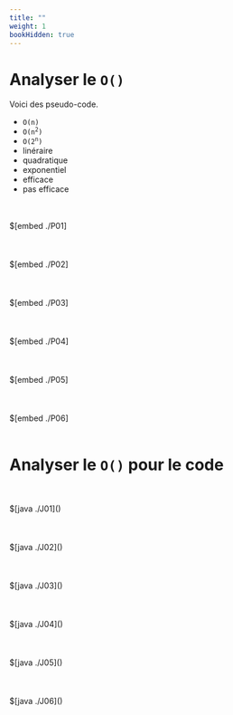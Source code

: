 ```yaml
---
title: ""
weight: 1
bookHidden: true
---
```



<style>
pre > code {
    -webkit-touch-callout: text;
    -webkit-user-select: text;
    -khtml-user-select: text;
    -moz-user-select: text;
    -ms-user-select: text;
    user-select: text;
}
.pseudo {
    -webkit-touch-callout: text;
    -webkit-user-select: text;
    -khtml-user-select: text;
    -moz-user-select: text;
    -ms-user-select: text;
    user-select: text;
}
</style>


# Analyser le `O()`

Voici des pseudo-code.

* `O(n)`
* <code>O(n<sup>2</sup>)</code>
* <code>O(2<sup>n</sup>)</code>
* linéraire
* quadratique
* exponentiel
* efficace
* pas efficace

<br>
<br>
<span class="pseudo">
$[embed ./P01]
</span>
<br>
<br>

<br>
<br>
<span class="pseudo">
$[embed ./P02]
</span>
<br>
<br>

<br>
<br>
<span class="pseudo">
$[embed ./P03]
</span>
<br>
<br>


<br>
<br>
<span class="pseudo">
$[embed ./P04]
</span>
<br>
<br>

<br>
<br>
<span class="pseudo">
$[embed ./P05]
</span>
<br>
<br>

<br>
<br>
<span class="pseudo">
$[embed ./P06]
</span>
<br>
<br>

# Analyser le `O()` pour le code

<br>
<br>
$[java ./J01]()
<br>
<br>

<br>
<br>
$[java ./J02]()
<br>
<br>

<br>
<br>
$[java ./J03]()
<br>
<br>

<br>
<br>
$[java ./J04]()
<br>
<br>

<br>
<br>
$[java ./J05]()
<br>
<br>

<br>
<br>
$[java ./J06]()
<br>
<br>





